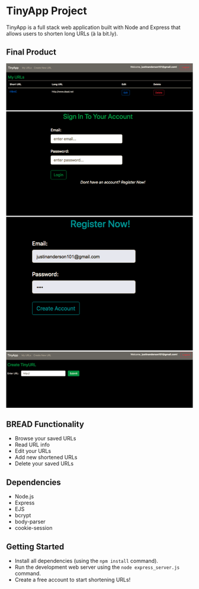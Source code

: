 # TinyApp Project

TinyApp is a full stack web application built with Node and Express that allows users to shorten long URLs (à la bit.ly).

## Final Product

!['URL Homepage when logged in!'](https://github.com/Janderson1924/tinyapp/blob/master/docs/urls_homepage.png?raw=true)
!['Login Page'](https://github.com/Janderson1924/tinyapp/blob/master/docs/Login.png?raw=true)
!['Register Page'](https://github.com/Janderson1924/tinyapp/blob/master/docs/Register.png?raw=true)
!['New URL Page'](https://github.com/Janderson1924/tinyapp/blob/master/docs/Create_URL.png?raw=true)

## BREAD Functionality
- Browse your saved URLs
- Read URL info
- Edit your URLs
- Add new shortened URLs
- Delete your saved URLs

## Dependencies

- Node.js
- Express
- EJS
- bcrypt
- body-parser
- cookie-session

## Getting Started

- Install all dependencies (using the `npm install` command).
- Run the development web server using the `node express_server.js` command.
- Create a free account to start shortening URLs!